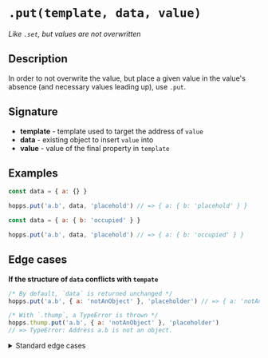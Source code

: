 # `.put(template, data, value)`
_Like `.set`, but values are not overwritten_

## Description
In order to not overwrite the value, but place a given value in the value's absence (and necessary values leading up), use `.put`.

## Signature
 - **template** - template used to target the address of `value`
 - **data** - existing object to insert `value` into
 - **value** - value of the final property in `template`

## Examples
```js
const data = { a: {} }

hopps.put('a.b', data, 'placehold') // => { a: { b: 'placehold' } }
```

```js
const data = { a: { b: 'occupied' } }

hopps.put('a.b', data, 'placehold') // => { a: { b: 'occupied' } }
```

## Edge cases

**If the structure of `data` conflicts with `tempate`**
```js
/* By default, `data` is returned unchanged */
hopps.put('a.b', { a: 'notAnObject' }, 'placeholder') // => { a: 'notAnObject' }

/* With `.thump`, a TypeError is thrown */
hopps.thump.put('a.b', { a: 'notAnObject' }, 'placeholder')
// => TypeError: Address a.b is not an object.
```

<details>
  <summary>Standard edge cases</summary>

  **If `template` is not a string nor an array:**
  ```js
  /* By default, `data` is returned unchanged */
  hopps.set(42, { a: 'carrot' }, 'hi!') // => { a: 'carrot' }

  /* With `.thump`, a TypeError is thrown */
  hopps.thump.set(42, { a: 'carrot' }, 'hi!')
  // => TypeError: template must be of type string or array, recieved number.
  ```

  **If `data` is not an object:**
  ```js
  /* By default, an empty object is used in place, so that the insertion may take place */
  hopps.set('a.b.c', null, 'hi!') // => { a: { b: { c: 'hi!' } } }

  /* With `.thump`, a TypeError is thrown */
  hopps.thump.set('a.b.c', null, 'hi!') // => TypeError: data must be an object, recieved null.
  ```

  **If `value` is undefined:**
  ```js
  /* By default, `value` is set to undefined */
  hopps.set('a.b', {}, undefined) // => { a: { b: undefined } }

  /* With `.thump`, a TypeError is thrown */
  hopps.thump.set('a.b', {}, undefined) // => TypeError: value must be specified, recieved undefined.
  ```
</details>